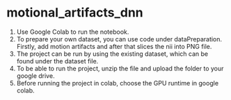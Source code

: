 # motional_artifacts_dnn

1) Use Google Colab to run the notebook.
2) To prepare your own dataset, you can use code under dataPreparation. Firstly, add motion artifacts and after that slices the nii into PNG file.
3) The project can be run by using the existing dataset, which can be found under the dataset file.
4) To be able to run the project, unzip the file and upload the folder to your google drive.
5) Before running the project in colab, choose the GPU runtime in google colab.

